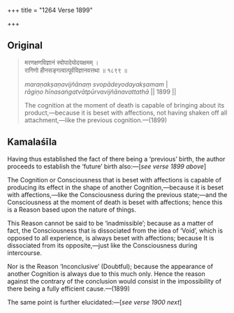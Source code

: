 +++
title = "1264 Verse 1899"

+++
## Original 
>
> मरणक्षणविज्ञानं स्वोपादेयोदयक्षमम् ।  
> रागिणो हीनसङ्गत्वात्पूर्वविज्ञानवत्तथा ॥ १८९९ ॥ 
>
> *maraṇakṣaṇavijñānaṃ svopādeyodayakṣamam* \|  
> *rāgiṇo hīnasaṅgatvātpūrvavijñānavattathā* \|\| 1899 \|\| 
>
> The cognition at the moment of death is capable of bringing about its product,—because it is beset with affections, not having shaken off all attachment,—like the previous cognition.—(1899)



## Kamalaśīla

Having thus established the fact of there being a ‘previous’ birth, the author proceeds to establish the ‘future’ birth also:—[*see verse 1899 above*]

The Cognition or Consciousness that is beset with affections is capable of producing its effect in the shape of another Cognition,—because it is beset with affections,—like the Consciousness during the previous state;—and the Consciousness at the moment of death is beset with affections; hence this is a Reason based upon the nature of things.

This Reason cannot be said to be ‘inadmissible’; because as a matter of fact, the Consciousness that is dissociated from the idea of ‘Void’, which is opposed to all experience, is always beset with affections; because It is dissociated from its opposite,—just like the Consciousness during intercourse.

Nor is the Reason ‘Inconclusive’ (Doubtful); because the appearance of another Cognition is always due to this much only. Hence the reason against the contrary of the conclusion would consist in the impossibility of there being a fully efficient cause.—(1899)

The same point is further elucidated:—[*see verse 1900 next*]


